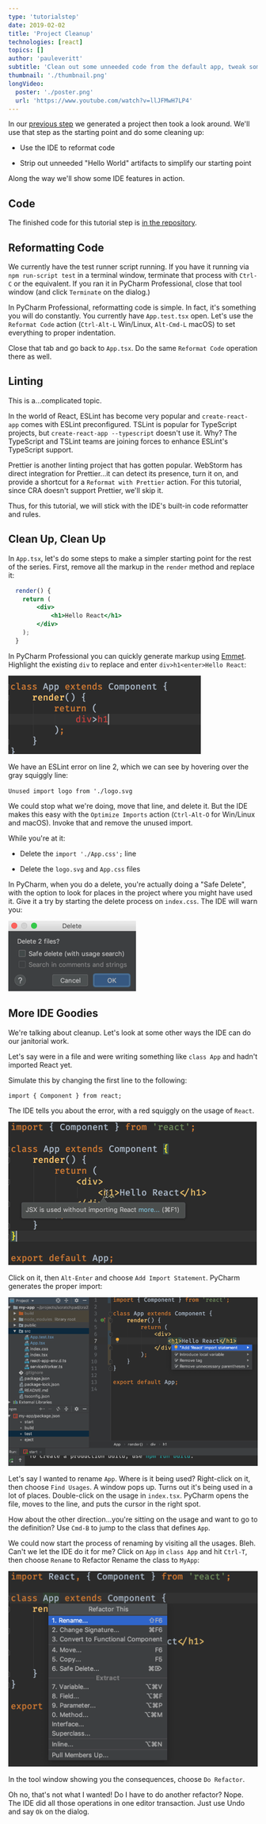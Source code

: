 ```yaml
---
type: 'tutorialstep'
date: 2019-02-02
title: 'Project Cleanup'
technologies: [react]
topics: []
author: 'pauleveritt'
subtitle: 'Clean out some unneeded code from the default app, tweak some configuration in the IDE, and tour a few more features.'
thumbnail: './thumbnail.png'
longVideo:
  poster: './poster.png'
  url: 'https://www.youtube.com/watch?v=llJFMwH7LP4'
---
```


In our [previous step](../project_setup/) we generated a project then 
took a look around. We'll use that step as the starting point and do 
some cleaning up:

- Use the IDE to reformat code

- Strip out unneeded "Hello World" artifacts to simplify our starting point

Along the way we'll show some IDE features in action.

## Code

The finished code for this tutorial step is 
[in the repository](https://github.com/JetBrains/pycharm_guide/tree/master/demos/tutorials/react_typescript_tdd/project_cleanup).

## Reformatting Code

We currently have the test runner script running. If you have it running
via `npm run-script test` in a terminal window, terminate that process with
`Ctrl-C` or the equivalent. If you ran it in PyCharm Professional, close
that tool window (and click `Terminate` on the dialog.)

In PyCharm Professional, reformatting code is simple. In fact, it's something
you will do constantly. You currently have `App.test.tsx` open. Let's use the 
`Reformat Code` action (`Ctrl-Alt-L` Win/Linux, `Alt-Cmd-L` macOS) to set 
everything to proper indentation.

Close that tab and go back to `App.tsx`. Do the same `Reformat Code`
operation there as well.

## Linting

This is a...complicated topic.

In the world of React, ESLint has become very popular and `create-react-app` 
comes with ESLint preconfigured. TSLint is popular for TypeScript projects, but 
``create-react-app --typescript`` doesn't use it. Why? The TypeScript and TSLint 
teams are joining forces to enhance ESLint's TypeScript support.

Prettier is another linting project that has gotten popular. WebStorm has direct 
integration for Prettier...it can detect its presence, turn it on, and provide a 
shortcut for a ``Reformat with Prettier`` action. For this tutorial, since CRA 
doesn't support Prettier, we'll skip it.

Thus, for this tutorial, we will stick with the IDE's built-in code reformatter 
and rules.

## Clean Up, Clean Up

In `App.tsx`, let's do some steps to make a simpler starting point for the 
rest of the series. First, remove all the markup in the `render` method 
and replace it:

```jsx
  render() {
    return (
        <div>
            <h1>Hello React</h1>
        </div>
    );
  }
```

In PyCharm Professional you can quickly generate markup using
[Emmet](../../../technologies/emmet). Highlight the existing `div` to 
replace and enter `div>h1<enter>Hello React`:

![Use Emmet to generate HTML markup](./screenshots/emmet.png)

We have an ESLint error on line 2, which we can see by hovering over the 
gray squiggly line:

`Unused import logo from './logo.svg`

We could stop what we're doing, move that line, and delete it. But 
the IDE makes this easy with the `Optimize Imports` action 
(`Ctrl-Alt-O` for Win/Linux and macOS). Invoke that and remove the 
unused import.

While you're at it:

- Delete the `import './App.css';` line

- Delete the `logo.svg` and `App.css` files

In PyCharm, when you do a delete, you're actually doing a "Safe Delete", with
the option to look for places in the project where you might have used it.
Give it a try by starting the delete process on `index.css`. The IDE will
warn you:

![Safe Delete looks for usages and warns](./screenshots/safe_delete.png)

## More IDE Goodies

We're talking about cleanup. Let's look at some other ways the IDE can 
do our janitorial work.

Let's say were in a file and were writing something like `class App` and
hadn't imported React yet.

Simulate this by changing the first line to the following:

```typescript{}
import { Component } from react;
```

The IDE tells you about the error, with a red squiggly on the usage of
`React`.

![Get warnings on missing imports](./screenshots/missing_import.png)

Click on it, then `Alt-Enter` and choose `Add Import Statement`. PyCharm
generates the proper import:

![Let the IDE generate missing imports](./screenshots/add_import.png)

Let's say I wanted to rename `App`. Where is it being used? Right-click
on it, then choose `Find Usages`. A window pops up. Turns out it's being
used in a lot of places. Double-click on the usage in `index.tsx`. PyCharm
opens the file, moves to the line, and puts the cursor in the right spot.

How about the other direction...you're sitting on the usage and want to go
to the definition? Use `Cmd-B` to jump to the class that defines `App`.

We could now start the process of renaming by visiting all the usages. Bleh.
Can't we let the IDE do it for me? Click on `App` in `class App` and hit
`Ctrl-T`, then choose `Rename` to Refactor Rename the class to `MyApp`:

![Let the IDE rename symbols in all usages](./screenshots/refactor_rename.png)

In the tool window showing you the consequences, choose `Do Refactor`.

Oh no, that's not what I wanted! Do I have to do another refactor? Nope. The
IDE did all those operations in one editor transaction. Just use Undo and
say `Ok` on the dialog.
